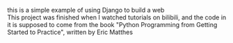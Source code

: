 this is a simple example of using Django to build a web  
This project was finished when I watched tutorials on bilibili, and the code in it is supposed to come from the book "Python Programming from Getting Started to Practice", written by Eric Matthes